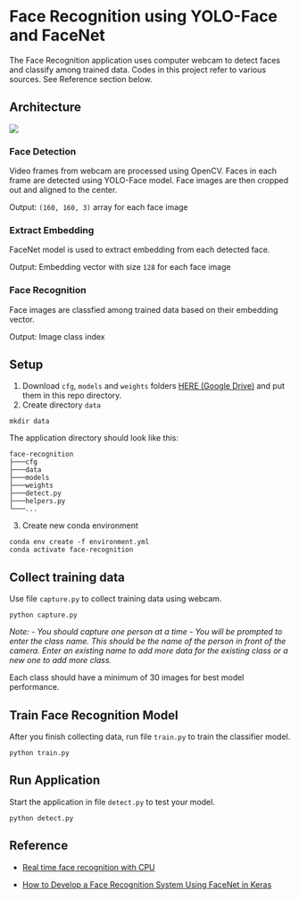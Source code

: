 # Face Recognition using YOLO-Face and FaceNet

The Face Recognition application uses computer webcam to detect faces and classify among trained data. Codes in this project refer to various sources. See Reference section below.

## Architecture

![](https://i.imgur.com/b8ZzbTG.png)

### Face Detection

Video frames from webcam are processed using OpenCV. Faces in each frame are detected using YOLO-Face model. Face images are then cropped out and aligned to the center.

Output: `(160, 160, 3)` array for each face image

### Extract Embedding

FaceNet model is used to extract embedding from each detected face.

Output: Embedding vector with size `128` for each face image

### Face Recognition

Face images are classfied among trained data based on their embedding vector.

Output: Image class index

## Setup

1. Download `cfg`, `models` and `weights` folders [HERE (Google Drive)](https://drive.google.com/drive/folders/1nXQErNFchh8qFou-McBXwgQskrC8tlOe?usp=sharing) and put them in this repo directory.
2. Create directory `data`

```
mkdir data
```

The application directory should look like this:

```
face-recognition
├───cfg
├───data
├───models
├───weights
├───detect.py
├───helpers.py
└───...

```

3. Create new conda environment

```
conda env create -f environment.yml
conda activate face-recognition
```

## Collect training data

Use file `capture.py` to collect training data using webcam.

```
python capture.py
```

_Note:_
_- You should capture one person at a time_
_- You will be prompted to enter the class name. This should be the name of the person in front of the camera. Enter an existing name to add more data for the existing class or a new one to add more class._

Each class should have a minimum of 30 images for best model performance.

## Train Face Recognition Model

After you finish collecting data, run file `train.py` to train the classifier model.

```
python train.py
```

## Run Application

Start the application in file `detect.py` to test your model.

```
python detect.py
```

## Reference

- [Real time face recognition with CPU](https://towardsdatascience.com/real-time-face-recognition-with-cpu-983d35cc3ec5)

- [How to Develop a Face Recognition System Using FaceNet in Keras](https://machinelearningmastery.com/how-to-develop-a-face-recognition-system-using-facenet-in-keras-and-an-svm-classifier/)
